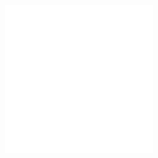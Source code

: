 <div align="center">
    <img src="example.svg" width="400" height="400" alt="css-in-readme">
</div>
